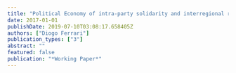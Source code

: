 ```yaml
---
title: "Political Economy of intra-party solidarity and interregional redistribution"
date: 2017-01-01
publishDate: 2019-07-10T03:08:17.658405Z
authors: ["Diogo Ferrari"]
publication_types: ["3"]
abstract: ""
featured: false
publication: "*Working Paper*"
---
```


